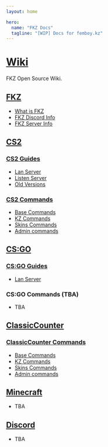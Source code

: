 ```yaml
---
layout: home

hero:
  name: "FKZ Docs"
  tagline: "[WIP] Docs for femboy.kz"
---
```


# [Wiki](/wiki)

FKZ Open Source Wiki.

## [FKZ](/wiki/fkz)

- [What is FKZ](/wiki/fkz/info)
- [FKZ Discord Info](/wiki/fkz/discord)
- [FKZ Server Info](/wiki/fkz/servers)

## [CS2](/wiki/cs2)

### [CS2 Guides](/wiki/cs2/guides)

- [Lan Server](/wiki/cs2/guides/lan)
- [Listen Server](/wiki/cs2/guides/listen)
- [Old Versions](/wiki/cs2/guides/old-versions)

### [CS2 Commands](/wiki/cs2/commands)

- [Base Commands](/wiki/cs2/commands/help)
- [KZ Commands](/wiki/cs2/commands/kz-help)
- [Skins Commands](/wiki/cs2/commands/skins)
- [Admin commands](/wiki/cs2/commands/admin-help)

## [CS:GO](/wiki/csgo)

### [CS:GO Guides](/wiki/csgo/guides)

- [Lan Server](/wiki/csgo/guides/lan)

### CS:GO Commands (TBA)

- TBA

## [ClassicCounter](/wiki/cscl)

### [ClassicCounter Commands](/wiki/cscl/commands)

- [Base Commands](/wiki/cscl/commands/help)
- [KZ Commands](/wiki/cscl/commands/kz-help)
- [Skins Commands](/wiki/cscl/commands/skins)
- [Admin commands](/wiki/cscl/commands/admin-help)

## [Minecraft](/wiki/minecraft)

- TBA

## [Discord](/wiki/discord)

- TBA

